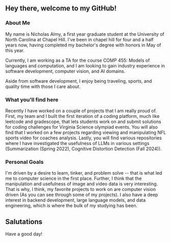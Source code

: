 ## Hey there, welcome to my GitHub!
### About Me
My name is Nicholas Almy, a first year graduate student at the University of North Carolina at Chapel Hill. I've been in chapel hill for four and a half years now, having completed my bachelor's degree with honors in May of this year. 

Currently, I am working as a TA for the course COMP 455: Models of languages and computation, and I am looking to gain industry experience in software development, computer vision, and AI domains. 

Aside from software development, I enjoy being traveling, sports, and quality time with those I care about. 

### What you'll find here
Recently I have worked on a couple of projects that I am really proud of. First, my team and I built the first iteration of a coding platform, much like leetcode and gradescope, that lets students work on and submit solutions for coding challenges for Virginia Science olympiad events. You will also find that I worked on a few projects regarding viewing and manipulating NFL sports video for coaches analysis. Lastly, you will find various repositories where I have investigated the usefulness of LLMs in various settings (Summarization (Spring 2022), Cognitive Distortion Detection (Fall 2024)). 

### Personal Goals
I'm driven by a desire to learn, tinker, and problem solve -- that is what led me to computer science in the first place. Further, I think that the manipulation and usefulness of image and video data is very interesting. That is why, I think, my favorite projects to work on are computer vision driven (As you can see through some of my projects). I also have a deep interest in backend development, large language models, and data engineering, which is where the bulk of my studying has been.

## Salutations
Have a good day!
<!--
**NickA02/NickA02** is a ✨ _special_ ✨ repository because its `README.md` (this file) appears on your GitHub profile.

Here are some ideas to get you started:

- 🔭 I’m currently working on ...
- 🌱 I’m currently learning ...
- 👯 I’m looking to collaborate on ...
- 🤔 I’m looking for help with ...
- 💬 Ask me about ...
- 📫 How to reach me: ...
- 😄 Pronouns: ...
- ⚡ Fun fact: ...
-->
